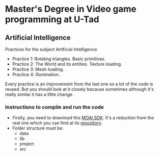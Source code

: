 # Master's Degree in Video game programming at U-Tad
## Artificial Intelligence

Practices for the subject Artificial Intelligence

* Practice 1: Rotating triangles. Basic primitives.
* Practice 2: The World and its entities. Texture loading.
* Practice 3: Mesh loading.
* Practice 4: Illumination.

Every practice is an improvement from the last one so a lot of the code is reused.
But you should look at it closely because sometimes although it's really similar it has a little change.

### Instructions to compile and run the code
* Firstly, you need to download this [MOAI SDK](https://drive.google.com/file/d/1GqRd5cHGrn9zGL_efL5d0hvEm3hlHTIG/view?usp=sharing). It's a reduction from the real one which you can find at its [repository](https://github.com/moai/moai-dev/tree/develop/src/lua-headers).
* Folder structure must be:
  * data
  * lib
  * project
  * src
